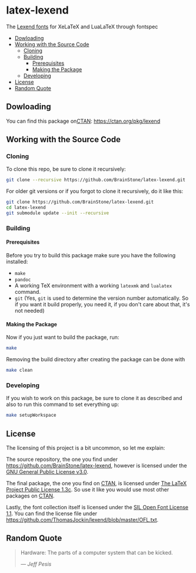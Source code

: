 # latex-lexend

The [Lexend fonts](https://www.lexend.com/) for XeLaTeX and LuaLaTeX through fontspec

<!-- TOC depthFrom:2 depthTo:6 withLinks:1 updateOnSave:1 orderedList:0 -->

- [Dowloading](#dowloading)
- [Working with the Source Code](#working-with-the-source-code)
	- [Cloning](#cloning)
	- [Building](#building)
		- [Prerequisites](#prerequisites)
		- [Making the Package](#making-the-package)
	- [Developing](#developing)
- [License](#license)
- [Random Quote](#random-quote)

<!-- /TOC -->

## Dowloading

You can find this package on[CTAN](https://ctan.org/): https://ctan.org/pkg/lexend

## Working with the Source Code

### Cloning

To clone this repo, be sure to clone it recursively:

```sh
git clone --recursive https://github.com/BrainStone/latex-lexend.git
```

For older git versions or if you forgot to clone it recursively, do it like this:

```sh
git clone https://github.com/BrainStone/latex-lexend.git
cd latex-lexend
git submodule update --init --recursive
```

### Building

#### Prerequisites

Before you try to build this package make sure you have the following installed:

- `make`
- `pandoc`
- A working TeX environment with a working `latexmk` and `lualatex` command.
- `git` (Yes, `git` is used to determine the version number automatically. So if you want it build properly, you need it, if you don't care about that, it's
  not needed)

#### Making the Package

Now if you just want to build the package, run:

```sh
make
```

Removing the build directory after creating the package can be done with

```sh
make clean
```

### Developing

If you wish to work on this package, be sure to clone it as described and also to run this command to set everything up:

```sh
make setupWorkspace
```

## License

The licensing of this project is a bit uncommon, so let me explain:

The source repository, the one you find under https://github.com/BrainStone/latex-lexend, however is licensed under the
[GNU General Public License v3.0](https://www.gnu.org/licenses/gpl-3.0.html).

The final package, the one you find on [CTAN](https://ctan.org/), is licensed under [The LaTeX Project Public License 1.3c](https://ctan.org/license/lppl1.3c).
So use it like you would use most other packages on [CTAN](https://ctan.org/).

Lastly, the font collection itself is licensed under the [SIL Open Font License 1.1](https://opensource.org/licenses/OFL-1.1). You can find the license file
under https://github.com/ThomasJockin/lexend/blob/master/OFL.txt.

## Random Quote

> Hardware: The parts of a computer system that can be kicked.
>
> — <cite>Jeff Pesis</cite>
